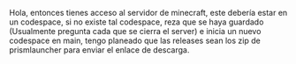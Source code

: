 Hola, entonces tienes acceso al servidor de minecraft, este debería estar en un codespace, si no existe tal codespace, reza que se haya guardado (Usualmente pregunta cada que se cierra el server) e inicia un nuevo codespace en main, tengo planeado que las releases sean los zip de prismlauncher para enviar el enlace de descarga.
